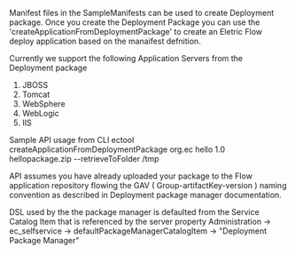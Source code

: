 Manifest files in the SampleManifests can be used to create Deployment package. Once you create the Deployment Package you can use the 'createApplicationFromDeploymentPackage' to create an Eletric Flow deploy application based on the manaifest defnition.

Currently we support the following Application Servers from the Deployment package 
1. JBOSS
2. Tomcat
3. WebSphere
4. WebLogic
5. IIS

Sample API usage from CLI
ectool createApplicationFromDeploymentPackage org.ec hello 1.0 hellopackage.zip --retrieveToFolder /tmp

API assumes you have already uploaded your package to the Flow application repository flowing the GAV ( Group-artifactKey-version ) naming convention as described in Deployment package manager documentation.

DSL used by the the package manager is defaulted from the Service Catalog Item that is referenced by the server property
Administration -> ec_selfservice -> defaultPackageManagerCatalogItem -> "Deployment Package Manager"

